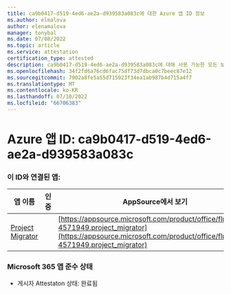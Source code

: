 ```yaml
---
title: ca9b0417-d519-4ed6-ae2a-d939583a083c에 대한 Azure 앱 ID 정보
ms.author: elmalova
author: elenamalova
manager: tonybal
ms.date: 07/08/2022
ms.topic: article
ms.service: attestation
certification_type: attested
description: ca9b0417-d519-4ed6-ae2a-d939583a083c에 대해 사용 가능한 모든 보안 및 규정 준수 정보입니다.
ms.openlocfilehash: 34f2fd6a76cd6fac75df73d7dbca0c7beec87e12
ms.sourcegitcommit: 7902a8fe5a55d715023f34ea1ab987b4d715a4f7
ms.translationtype: MT
ms.contentlocale: ko-KR
ms.lasthandoff: 07/10/2022
ms.locfileid: "66706383"
---
```

# <a name="azure-app-id-ca9b0417-d519-4ed6-ae2a-d939583a083c"></a>Azure 앱 ID: ca9b0417-d519-4ed6-ae2a-d939583a083c


### <a name="apps-associated-with-this-id"></a>이 ID와 연결된 앱:
| **앱 이름** | **인증** | **AppSource에서 보기** |
|--------------|---------------|-----------------------|
| [Project Migrator](../forward/fluentpro-4571949.project_migrator.md) |  | [https://appsource.microsoft.com/product/office/fluentpro-4571949.project_migrator](https://appsource.microsoft.com/product/office/fluentpro-4571949.project_migrator) |

### <a name="microsoft-365-app-compliance-status"></a>Microsoft 365 앱 준수 상태
- 게시자 Attestaton 상태: 완료됨

